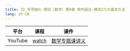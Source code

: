 ```yaml
---
title: 32.专项强化-管综（数学）第9章 排列组合-模块2六大基本方法
lang: zh-CN
---
```

| 平台       | 课程        | 课件                                                                                                                                                                                                        |
|----------|-----------|-----------------------------------------------------------------------------------------------------------------------------------------------------------------------------------------------------------|
| YouTube  | [watch](https://www.youtube.com/watch?v=AL5zf-Li0KE&list=PLm0MFkgiW1JgKq1kku2WxmrElFbDl7p_s&index=32) | [数学专题课讲义](../../public/math/%E6%95%B0%E5%AD%A6-%E5%9F%BA%E7%A1%80%E5%BC%BA%E5%8C%96%E8%AF%BE/3.%E3%80%90%E4%B8%93%E9%A2%98%E8%AF%BE%E8%AE%B2%E4%B9%89%E3%80%91%E7%AE%A1%E7%BB%BC-%E6%95%B0%E5%AD%A6.pdf)  |


